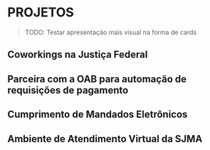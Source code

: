 # PROJETOS

>TODO: Testar apresentação mais visual na forma de cards

## Coworkings na Justiça Federal

## Parceira com a OAB para automação de requisições de pagamento

## Cumprimento de Mandados Eletrônicos

## Ambiente de Atendimento Virtual da SJMA
